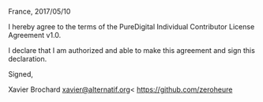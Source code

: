 France, 2017/05/10

I hereby agree to the terms of the PureDigital Individual Contributor License
Agreement v1.0.

I declare that I am authorized and able to make this agreement and sign this
declaration.

Signed,

Xavier Brochard xavier@alternatif.org< https://github.com/zeroheure

